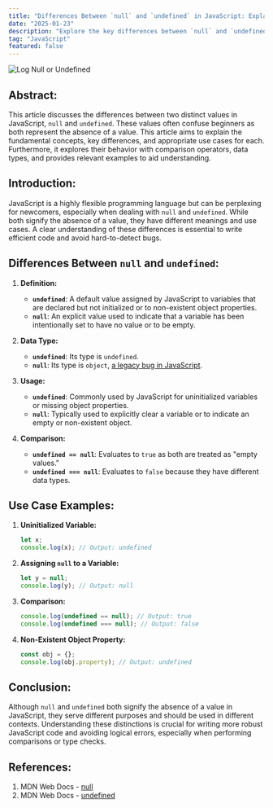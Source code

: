 ```yaml
---
title: "Differences Between `null` and `undefined` in JavaScript: Explanation and Use Cases"
date: "2025-01-23"
description: "Explore the key differences between `null` and `undefined` in JavaScript, including their definitions, use cases, and best practices for when and how to use each. Gain a deeper understanding of these fundamental concepts to write cleaner, more effective code."
tag: "JavaScript"
featured: false
---
```


<img src="/images/blog/differences-between-null-and-undefined-in-javascript-explanation-and-use-cases.jpg" alt="Log Null or Undefined" style="margin: auto;" />

## **Abstract:**

This article discusses the differences between two distinct values in JavaScript, `null` and `undefined`. These values often confuse beginners as both represent the absence of a value. This article aims to explain the fundamental concepts, key differences, and appropriate use cases for each. Furthermore, it explores their behavior with comparison operators, data types, and provides relevant examples to aid understanding.

## **Introduction:**

JavaScript is a highly flexible programming language but can be perplexing for newcomers, especially when dealing with `null` and `undefined`. While both signify the absence of a value, they have different meanings and use cases. A clear understanding of these differences is essential to write efficient code and avoid hard-to-detect bugs.

## **Differences Between `null` and `undefined`:**

1. **Definition:**

   - **`undefined`**: A default value assigned by JavaScript to variables that are declared but not initialized or to non-existent object properties.
   - **`null`**: An explicit value used to indicate that a variable has been intentionally set to have no value or to be empty.

2. **Data Type:**

   - **`undefined`**: Its type is `undefined`.
   - **`null`**: Its type is `object`, [a legacy bug in JavaScript](https://2ality.com/2013/10/typeof-null.html).

3. **Usage:**

   - **`undefined`**: Commonly used by JavaScript for uninitialized variables or missing object properties.
   - **`null`**: Typically used to explicitly clear a variable or to indicate an empty or non-existent object.

4. **Comparison:**
   - **`undefined == null`**: Evaluates to `true` as both are treated as "empty values."
   - **`undefined === null`**: Evaluates to `false` because they have different data types.

## **Use Case Examples:**

1. **Uninitialized Variable:**

   ```javascript
   let x;
   console.log(x); // Output: undefined
   ```

2. **Assigning `null` to a Variable:**

   ```javascript
   let y = null;
   console.log(y); // Output: null
   ```

3. **Comparison:**

   ```javascript
   console.log(undefined == null); // Output: true
   console.log(undefined === null); // Output: false
   ```

4. **Non-Existent Object Property:**

   ```javascript
   const obj = {};
   console.log(obj.property); // Output: undefined
   ```

## **Conclusion:**

Although `null` and `undefined` both signify the absence of a value in JavaScript, they serve different purposes and should be used in different contexts. Understanding these distinctions is crucial for writing more robust JavaScript code and avoiding logical errors, especially when performing comparisons or type checks.

## **References:**

1. MDN Web Docs - [null](https://developer.mozilla.org/en-US/docs/Web/JavaScript/Reference/Global_Objects/null)
2. MDN Web Docs - [undefined](https://developer.mozilla.org/en-US/docs/Web/JavaScript/Reference/Global_Objects/undefined)
